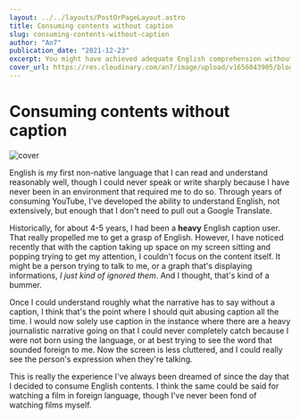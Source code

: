 ```yaml
---
layout: ../../layouts/PostOrPageLayout.astro
title: Consuming contents without caption
slug: consuming-contents-without-caption
author: "An7"
publication_date: "2021-12-23"
excerpt: You might have achieved adequate English comprehension without knowing.
cover_url: https://res.cloudinary.com/an7/image/upload/v1656043905/blog/content-consuming_dpqcbq.jpg
---
```


# Consuming contents without caption

![cover](https://res.cloudinary.com/an7/image/upload/v1656043905/blog/content-consuming_dpqcbq.jpg)

English is my first non-native language that I can read and understand
reasonably well, though I could never speak or write sharply because I have
never been in an environment that required me to do so. Through years of
consuming YouTube, I've developed the ability to understand English, not
extensively, but enough that I don't need to pull out a Google Translate.

Historically, for about 4-5 years, I had been a **heavy** English caption user.
That really propelled me to get a grasp of English. However, I have noticed
recently that with the caption taking up space on my screen sitting and popping
trying to get my attention, I couldn't focus on the content itself. It might be
a person trying to talk to me, or a graph that's displaying informations, _I
just kind of ignored them_. And I thought, that's kind of a bummer.

Once I could understand roughly what the narrative has to say without a caption,
I think that's the point where I should quit abusing caption all the time. I
would now solely use caption in the instance where there are a heavy
journalistic narrative going on that I could never completely catch because I
were not born using the language, or at best trying to see the word that sounded
foreign to me. Now the screen is less cluttered, and I could really see the
person's expression when they're talking.

This is really the experience I've always been dreamed of since the day that I
decided to consume English contents. I think the same could be said for watching
a film in foreign language, though I've never been fond of watching films
myself.
